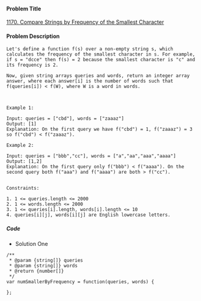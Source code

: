 #### Problem Title
[1170. Compare Strings by Frequency of the Smallest Character](https://leetcode.com/problems/compare-strings-by-frequency-of-the-smallest-character/)
#### Problem Description
```
Let's define a function f(s) over a non-empty string s, which calculates the frequency of the smallest character in s. For example, if s = "dcce" then f(s) = 2 because the smallest character is "c" and its frequency is 2.

Now, given string arrays queries and words, return an integer array answer, where each answer[i] is the number of words such that f(queries[i]) < f(W), where W is a word in words.

 

Example 1:

Input: queries = ["cbd"], words = ["zaaaz"]
Output: [1]
Explanation: On the first query we have f("cbd") = 1, f("zaaaz") = 3 so f("cbd") < f("zaaaz").

Example 2:

Input: queries = ["bbb","cc"], words = ["a","aa","aaa","aaaa"]
Output: [1,2]
Explanation: On the first query only f("bbb") < f("aaaa"). On the second query both f("aaa") and f("aaaa") are both > f("cc").
 

Constraints:

1. 1 <= queries.length <= 2000
2. 1 <= words.length <= 2000
3. 1 <= queries[i].length, words[i].length <= 10
4. queries[i][j], words[i][j] are English lowercase letters.
```

##### Code

- Solution One
```
/**
 * @param {string[]} queries
 * @param {string[]} words
 * @return {number[]}
 */
var numSmallerByFrequency = function(queries, words) {
    
};
```
